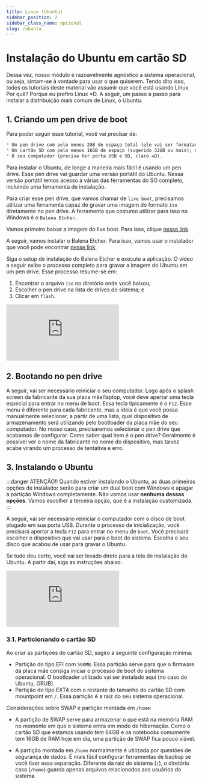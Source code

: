 ```yaml
---
title: Linux (Ubuntu)
sidebar_position: 2
sidebar_class_name: opcional
slug: /ubuntu
---
```


# Instalação do Ubuntu em cartão SD

Dessa vez, nosso módulo é razoavelmente agnóstico a sistema operacional, ou
seja, sintam-se à vontade para usar o que quiserem. Tendo dito isso, todos os
tutoriais deste material vão assumir que você está usando Linux. Por quê?
Porque eu prefiro Linux =D. A seguir, um passo a passo para instalar a
distribuição mais comum de Linux, o Ubuntu.

## 1. Criando um pen drive de boot

Para poder seguir esse tutorial, você vai precisar de:
```markdown
* Um pen drive com pelo menos 2GB de espaço total (ele vai ser formatado!);
* Um cartão SD com pelo menos 16GB de espaço (sugerido 32GB ou mais); e
* O seu computador (precisa ter porta USB e SD, claro =D).
```

Para instalar o Ubuntu, de longe a maneira mais fácil é usando um pen drive. 
Esse pen drive vai guardar uma versão portátil do Ubuntu. Nessa versão portátil 
temos acesso a várias das ferramentas do SO completo, incluindo uma ferramenta de 
instalação.

Para criar esse pen drive, que vamos chamar de `live boot`, precisamos utilizar 
uma ferramenta capaz de gravar uma imagem do formato `iso` diretamente no pen 
drive. A ferramenta que costumo utilizar para isso no Windows é o `Balena Etcher`.

Vamos primeiro baixar a imagem do live boot. Para isso, clique [nesse link](https://releases.ubuntu.com/22.04.3/ubuntu-22.04.3-desktop-amd64.iso).

A seguir, vamos instalar o Balena Etcher. Para isso, vamos usar o instalador
que você pode encontrar [nesse link](https://github.com/balena-io/etcher/releases/download/v1.18.11/balenaEtcher-Setup-1.18.11.exe).

Siga o setup de instalação do Balena Etcher e execute a aplicação. O vídeo a seguir 
exibe o processo completo para gravar a imagem do Ubuntu em um pen drive. Esse processo 
resume-se em:
1. Encontrar o arquivo `iso` no diretório onde você baixou;
2. Escolher o pen drive na lista de drives do sistema; e 
3. Clicar em `flash`.

<div style={{ textAlign: 'center' }}>
    <iframe 
        style={{
            display: 'block',
            margin: 'auto',
            width: '100%',
            height: '50vh',
        }}
        src="https://www.youtube.com/embed/hjgOSuDbVoU"
        frameborder="0" 
        allowFullScreen>
    </iframe>
</div>

## 2. Bootando no pen drive 

A seguir, vai ser necessário reiniciar o seu computador. Logo após o splash screen 
da fabricante da sua placa mãe/laptop, você deve apertar uma tecla especial para 
entrar no menu de boot. Essa tecla tipicamente é o `F12`. Esse menu é diferente para 
cada fabricante, mas a ideia é que você possa manualmente selecionar, a partir de uma lista, 
qual dispositivo de armazenamento será utilizando pelo bootloader da placa mãe do seu 
computador. No nosso caso, precisaremos selecionar o pen drive que acabamos de configurar.
Como saber qual item é o pen drive? Geralmente é possível ver o nome da fabricante no 
nome do dispositivo, mas talvez acabe virando um processo de tentativa e erro.

## 3. Instalando o Ubuntu

:::danger
ATENÇÃO!! Quando estiver instalando o Ubuntu, as duas primeiras opções de 
instalador serão para criar um dual boot com Windows e apagar a partição Windows 
completamente. Não vamos usar **nenhuma dessas opções**. Vamos escolher a terceira 
opção, que é a instalação customizada.
:::

A seguir, vai ser necessário reiniciar o computador com o disco de boot plugado
em sua porta USB. Durante o processo de inicialização, você precisará apertar a 
tecla `F12` para entrar no menu de `boot`. Você precisará escolher o dispositivo
que vai usar para o boot do sistema. Escolha o seu disco que acabou de usar para
gravar o Ubuntu.

Se tudo deu certo, você vai ser levado direto para a tela de instalação do 
Ubuntu. A partir daí, siga as instruções abaixo:

<div style={{ textAlign: 'center' }}>
    <iframe 
        style={{
            display: 'block',
            margin: 'auto',
            width: '100%',
            height: '50vh',
        }}
        src="https://www.youtube.com/embed/SVK0ONyTnS8" 
        frameborder="0" 
        allowFullScreen>
    </iframe>
</div>

### 3.1. Particionando o cartão SD 

Ao criar as partições do cartão SD, sugiro a seguinte configuração mínima:

* Partição do tipo EFI com `500MB`. Essa partição serve para que o firmware da 
placa mãe consiga iniciar o processo de boot do sistema operacional. O bootloader 
utilizado vai ser instalado aqui (no caso do Ubuntu, GRUB).
* Partição do tipo EXT4 com o restante do tamanho do cartão SD com mountpoint 
em `/`. Essa partição é a raíz do seu sistema operacional.

Considerações sobre SWAP e partição montada em `/home`:

* A partição de SWAP serve para armazenar o que está na memória RAM no momento 
em que o sistema entra em modo de hibernação. Como o cartão SD que estamos 
usando tem 64GB e os notebooks comumente tem 16GB de RAM hoje em dia, uma partição 
de SWAP fica pouco viável.

* A partição montada em `/home` normalmente é utilizada por questões de segurança 
de dados. É mais fácil configurar ferramentas de backup se você tiver essa separação.
Diferente da raíz do sistema (`/`), o diretório casa (`/home`) guarda apenas arquivos
relacionados aos usuários do sistema.

